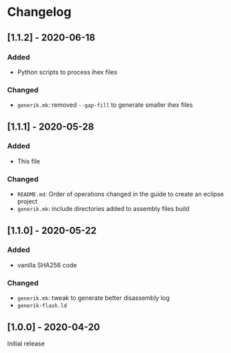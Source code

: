 # Changelog

## [1.1.2] - 2020-06-18

### Added
- Python scripts to process ihex files

### Changed
- `generik.mk`: removed `--gap-fill` to generate smaller ihex files

## [1.1.1] - 2020-05-28

### Added
- This file

### Changed
- `README.md`: Order of operations changed in the guide to create an eclipse project
- `generik.mk`: include directories added to assembly files build

## [1.1.0] - 2020-05-22

### Added
- vanilla SHA256 code

### Changed
- `generik.mk`: tweak to generate better disassembly log
- `generik-flash.ld`

## [1.0.0] - 2020-04-20
Initial release